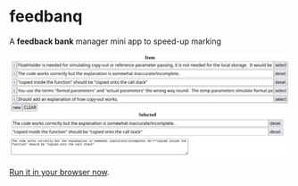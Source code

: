 # feedbanq

A **feedback bank** manager mini app to speed-up marking

![screenshot](docs/feedbanq-screenshot.jpg)

[Run it in your browser now](https://michalkonecny.github.io/feedbanq/).
